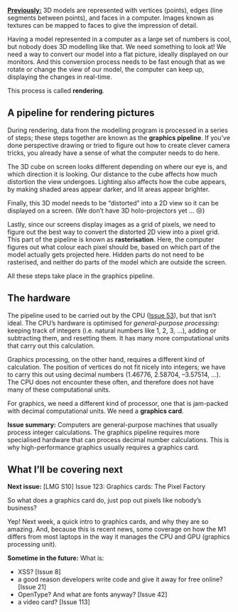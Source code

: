 [**Previously:**](https://buttondown.email/laymansguide/archive/) 3D models are represented with vertices (points), edges (line segments between points), and faces in a computer. Images known as textures can be mapped to faces to give the impression of detail.

Having a model represented in a computer as a large set of numbers is cool, but nobody does 3D modelling like that. We need something to look at! We need a way to convert our model into a flat picture, ideally displayed on our monitors. And this conversion process needs to be fast enough that as we rotate or change the view of our model, the computer can keep up, displaying the changes in real-time.

This process is called **rendering**.

## A pipeline for rendering pictures

During rendering, data from the modelling program is processed in a series of steps; these steps together are known as the **graphics pipeline**. If you’ve done perspective drawing or tried to figure out how to create clever camera tricks, you already have a sense of what the computer needs to do here.

The 3D cube on screen looks different depending on where our eye is, and which direction it is looking. Our distance to the cube affects how much distortion the view undergoes. Lighting also affects how the cube appears, by making shaded areas appear darker, and lit areas appear brighter.

Finally, this 3D model needs to be “distorted” into a 2D view so it can be displayed on a screen. (We don’t have 3D holo-projectors yet … 😢)

Lastly, since our screens display images as a grid of pixels, we need to figure out the best way to convert the distorted 2D view into a pixel grid. This part of the pipeline is known as **rasterisation**. Here, the computer figures out what colour each pixel should be, based on which part of the model actually gets projected here. Hidden parts do not need to be rasterised, and neither do parts of the model which are outside the screen.

All these steps take place in the graphics pipeline.

## The hardware

The pipeline used to be carried out by the CPU ([Issue 53](https://buttondown.email/laymansguide/archive/lmg-s5-issue-53-the-cpu-is-an-instruction-obeying/)), but that isn’t ideal. The CPU’s hardware is optimised for *general-purpose processing*: keeping track of integers (i.e. natural numbers like 1, 2, 3, …), adding or subtracting them, and resetting them. It has many more computational units that carry out this calculation.

Graphics processing, on the other hand, requires a different kind of calculation. The position of vertices do not fit nicely into integers; we have to carry this out using decimal numbers (1.46776, 2.58704, –3.57514, …). The CPU does not encounter these often, and therefore does not have many of these computational units.

For graphics, we need a different kind of processor, one that is jam-packed with decimal computational units. We need a **graphics card**.

**Issue summary:** Computers are general-purpose machines that usually process integer calculations. The graphics pipeline requires more specialised hardware that can process decimal number calculations. This is why high-performance graphics usually requires a graphics card.

## What I’ll be covering next

**Next issue:** [LMG S10] Issue 123: Graphics cards: The Pixel Factory

So what does a graphics card do, just pop out pixels like nobody’s business?

Yep! Next week, a quick intro to graphics cards, and why they are so amazing. And, because this is recent news, some coverage on how the M1 differs from most laptops in the way it manages the CPU and GPU (graphics processing unit).

**Sometime in the future:** What is:

- XSS? [Issue 8]
- a good reason developers write code and give it away for free online? [Issue 21]
- OpenType? And what are fonts anyway? [Issue 42]
- a video card? [Issue 113]
